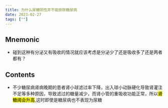 ```yaml
---
title: 为什么尿糖阴性并不能排除糖尿病
date: 2023-02-27
tags: [""]
--- 
```


## Mnemonic
- 碰到这种有分泌又有吸收的情况就应该考虑是分泌少了还是吸收多了还是两者都有？

## Contents

- 不少糖尿病肾病晚期的患者肾小球滤过率下降，出入球小动脉硬化导致肾灌注不足等多种原因，导致滤过的糖量减少，而肾小管的重吸收功能正常，所以<mark>肾糖阈会升高</mark>,这时即使是糖尿病也不表现为尿糖
